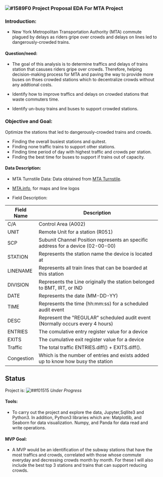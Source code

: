 <!-- ### Assumptions:
As a daily subway commuter, based on experience, commuters are more willing to talk to a surveyor while waiting for train than when exiting a station. So, the focus of this analysis was limited to entries into stations (commuters exiting stations were excluded) who are waiting
### Problem Statement:
*Identify how to improve traffics and delays on crowded stations that waste commuters time.
-->


###  ![#1589F0](https://via.placeholder.com/15/1589F0/000000?text=+) Project Proposal EDA For MTA Project

### Introduction:

* New York Metropolitan Transportation Authority (MTA) commute plagued by delays as riders gripe over crowds
and delays on lines led to dangerously-crowded trains.  

#### Question/need:
* The goal of this analysis is to determine traffics and delays of trains station that casuses riders gripe over crowds. Therefore, helping decision-making process for MTA and paving the way to provide more buses on thses crowded stations which to decentralize crowds without any addtional costs. 

* Identify how to improve traffics and delays on crowded stations that waste commuters time.

* Identify un-busy trains and buses to support crowded stations.

### Objective and Goal:

Optimize the stations that led to dangerously-crowded trains and crowds.
* Finding the overall busiest stations and quitest.
* Finding none traffic trains to support other stations.
* Finding time period of day with highest traffic and crowds per station.
* Finding the best time for buses to support if trains out of capacity.

#### Data Description:
* MTA Turnstile Data:
Data obtained from [MTA Turnstile](http://web.mta.info/developers/turnstile.html).
- [MTA.info](http://www.mta.info/nyct), for maps and line logos

* Field Description:

| Field Name | Description                                                                     |
|------------|---------------------------------------------------------------------------------|
| C/A        | Control Area (A002)                                                             |
| UNIT       | Remote Unit for a station (R051)                                                |
| SCP        | Subunit Channel Position represents an specific address for a device (02-00-00) |
| STATION    | Represents the station name the device is located at                            |
| LINENAME   | Represents all train lines that can be boarded at this station                  |
| DIVISION   | Represents the Line originally the station belonged to BMT, IRT, or IND         |
| DATE       | Represents the date (MM-DD-YY)                                                  |
| TIME       | Represents the time (hh:mm:ss) for a scheduled audit event                      |
| DESC       | Represent the "REGULAR" scheduled audit event (Normally occurs every 4 hours)   |
| ENTRIES    | The comulative entry register value for a device                                |
| EXITS      | The cumulative exit register value for a device                                 |
| Traffic    | The total traffic ENTRIES.diff() + EXITS.diff().                                |
| Congestion | Which is the number of entries and exists added up to know how busy the station |


## Status
Project is: ![##f01515](https://via.placeholder.com/15/f01515/000000?text=+) _Under Progress_


#### Tools:
* To carry out the project and explore the data, Jupyter,Sqllite3 and Python3. In addition, Python3 libraries which are:
Matplotlib, and Seaborn for data visualization.
Numpy, and Panda for data read and write operations.


#### MVP Goal:

* A MVP would be an identification of the subway stations that have the most traffics and crowds, correlated with those whose commute everyday and decressing crowds month by month. For these I will also include the best top 3 stations and trains that can support reducing crowds.
